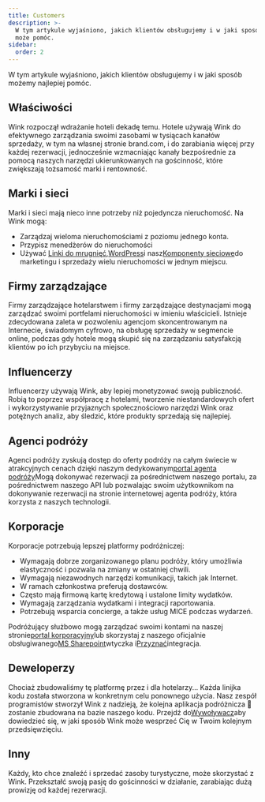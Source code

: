 ```yaml
---
title: Customers
description: >-
  W tym artykule wyjaśniono, jakich klientów obsługujemy i w jaki sposób Wink
  może pomóc.
sidebar:
  order: 2
---
```

W tym artykule wyjaśniono, jakich klientów obsługujemy i w jaki sposób możemy najlepiej pomóc.

## Właściwości

Wink rozpoczął wdrażanie hoteli dekadę temu. Hotele używają Wink do efektywnego zarządzania swoimi zasobami w tysiącach kanałów sprzedaży, w tym na własnej stronie brand.com, i do zarabiania więcej przy każdej rezerwacji, jednocześnie wzmacniając kanały bezpośrednie za pomocą naszych narzędzi ukierunkowanych na gościnność, które zwiększają tożsamość marki i rentowność.

## Marki i sieci

Marki i sieci mają nieco inne potrzeby niż pojedyncza nieruchomość. Na Wink mogą:

* Zarządzaj wieloma nieruchomościami z poziomu jednego konta.
* Przypisz menedżerów do nieruchomości
* Używać [Linki do mrugnięć](/link-manager/wink-links),[WordPress](/developers/wordpress)i nasz[Komponenty sieciowe](/developers/web-components)do marketingu i sprzedaży wielu nieruchomości w jednym miejscu.

## Firmy zarządzające

Firmy zarządzające hotelarstwem i firmy zarządzające destynacjami mogą zarządzać swoimi portfelami nieruchomości w imieniu właścicieli. Istnieje zdecydowana zaleta w pozwoleniu agencjom skoncentrowanym na Internecie, świadomym cyfrowo, na obsługę sprzedaży w segmencie online, podczas gdy hotele mogą skupić się na zarządzaniu satysfakcją klientów po ich przybyciu na miejsce.

## Influencerzy

Influencerzy używają Wink, aby lepiej monetyzować swoją publiczność. Robią to poprzez współpracę z hotelami, tworzenie niestandardowych ofert i wykorzystywanie przyjaznych społecznościowo narzędzi Wink oraz potężnych analiz, aby śledzić, które produkty sprzedają się najlepiej.

## Agenci podróży

Agenci podróży zyskują dostęp do oferty podróży na całym świecie w atrakcyjnych cenach dzięki naszym dedykowanym[portal agenta podróży](https://agent.wink.travel)Mogą dokonywać rezerwacji za pośrednictwem naszego portalu, za pośrednictwem naszego API lub pozwalając swoim użytkownikom na dokonywanie rezerwacji na stronie internetowej agenta podróży, która korzysta z naszych technologii.

## Korporacje

Korporacje potrzebują lepszej platformy podróżniczej:

* Wymagają dobrze zorganizowanego planu podróży, który umożliwia elastyczność i pozwala na zmiany w ostatniej chwili.
* Wymagają niezawodnych narzędzi komunikacji, takich jak Internet.
* W ramach członkostwa preferują dostawców.
* Często mają firmową kartę kredytową i ustalone limity wydatków.
* Wymagają zarządzania wydatkami i integracji raportowania.
* Potrzebują wsparcia concierge, a także usług MICE podczas wydarzeń.

Podróżujący służbowo mogą zarządzać swoimi kontami na naszej stronie[portal korporacyjny](/corporate/what-is-group)lub skorzystaj z naszego oficjalnie obsługiwanego[MS Sharepoint](https://www.microsoft.com/en-us/microsoft-365/sharepoint/collaboration)wtyczka i[Przyznać](https://www.concur.com/)integracja.

## Deweloperzy

Chociaż zbudowaliśmy tę platformę przez i dla hotelarzy... Każda linijka kodu została stworzona w konkretnym celu ponownego użycia. Nasz zespół programistów stworzył Wink z nadzieją, że kolejna aplikacja podróżnicza 🦄 zostanie zbudowana na bazie naszego kodu. Przejdź do[Wywoływacz](/developers/build-on-wink)aby dowiedzieć się, w jaki sposób Wink może wesprzeć Cię w Twoim kolejnym przedsięwzięciu.

## Inny

Każdy, kto chce znaleźć i sprzedać zasoby turystyczne, może skorzystać z Wink. Przekształć swoją pasję do gościnności w działanie, zarabiając dużą prowizję od każdej rezerwacji.

